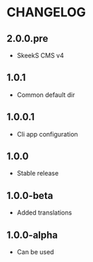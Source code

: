 CHANGELOG
==============


2.0.0.pre
-----------------
  * SkeekS CMS v4

1.0.1
-----------------
  * Common default dir
  
1.0.0.1
-----------------
  * Cli app configuration

1.0.0
-----------------
  * Stable release

1.0.0-beta
-----------------
  * Added translations
  
1.0.0-alpha
-----------------
  * Can be used
